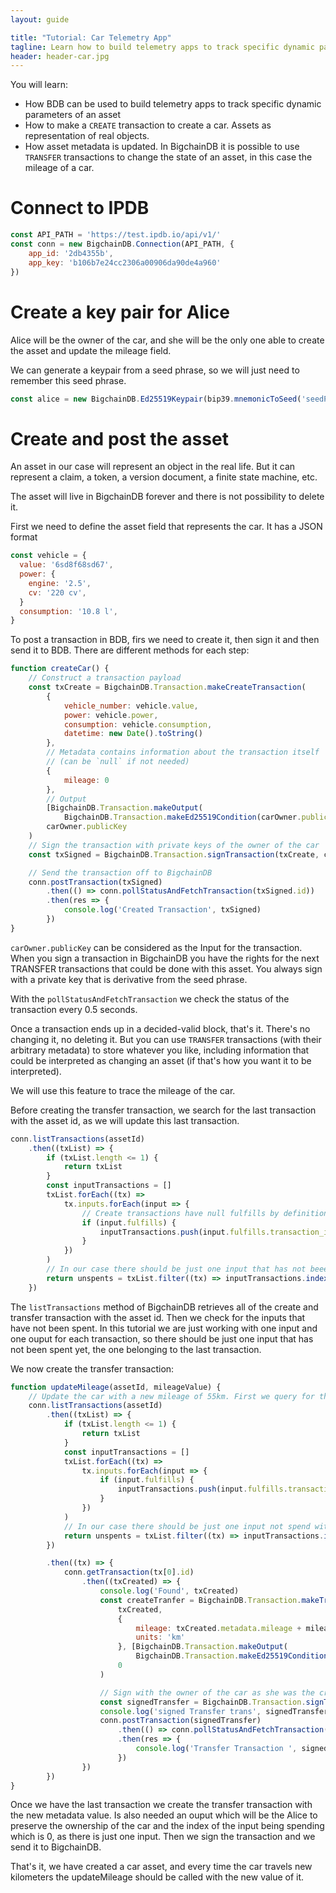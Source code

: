 ```yaml
---
layout: guide

title: "Tutorial: Car Telemetry App"
tagline: Learn how to build telemetry apps to track specific dynamic parameters of an asset.
header: header-car.jpg
---
```


You will learn:

- How BDB can be used to build telemetry apps to track specific dynamic parameters of an asset
- How to make a `CREATE` transaction to create a car. Assets as representation of real objects.
- How asset metadata is updated. In BigchainDB it is possible to use `TRANSFER` transactions to change the state of an asset, in this case the mileage of a car.

# Connect to IPDB

```js
const API_PATH = 'https://test.ipdb.io/api/v1/'
const conn = new BigchainDB.Connection(API_PATH, {
    app_id: '2db4355b',
    app_key: 'b106b7e24cc2306a00906da90de4a960'
})
```


# Create a key pair for Alice

Alice will be the owner of the car, and she will be the only one able to create the asset and update the mileage field.

We can generate a keypair from a seed phrase, so we will just need to remember this seed phrase.

```js
const alice = new BigchainDB.Ed25519Keypair(bip39.mnemonicToSeed('seedPhrase').slice(0,32))
```

# Create and post the asset

An asset in our case will represent an object in the real life. But it can represent a claim, a token, a version document, a finite state machine, etc.

The asset will live in BigchainDB forever and there is not possibility to delete it.

First we need to define the asset field that represents the car. It has a JSON format

```js
const vehicle = {
  value: '6sd8f68sd67',
  power: {
    engine: '2.5',
    cv: '220 cv',
  }
  consumption: '10.8 l',
}
```

To post a transaction in BDB, firs we need to create it, then sign it and then send it to BDB. There are different methods for each step:

```js
function createCar() {
    // Construct a transaction payload
    const txCreate = BigchainDB.Transaction.makeCreateTransaction(
        {
            vehicle_number: vehicle.value,
            power: vehicle.power,
            consumption: vehicle.consumption,
            datetime: new Date().toString()
        },
        // Metadata contains information about the transaction itself
        // (can be `null` if not needed)
        {
            mileage: 0
        },
        // Output
        [BigchainDB.Transaction.makeOutput(
            BigchainDB.Transaction.makeEd25519Condition(carOwner.publicKey))],
        carOwner.publicKey
    )
    // Sign the transaction with private keys of the owner of the car
    const txSigned = BigchainDB.Transaction.signTransaction(txCreate, carOwner.privateKey)

    // Send the transaction off to BigchainDB
    conn.postTransaction(txSigned)
        .then(() => conn.pollStatusAndFetchTransaction(txSigned.id))
        .then(res => {
            console.log('Created Transaction', txSigned)
        })
}
```

`carOwner.publicKey` can be considered as the Input for the transaction. When you sign a transaction in BigchainDB you have the rights for the next TRANSFER transactions that could be done with this asset. You always sign with a private key that is derivative from the seed phrase.

With the `pollStatusAndFetchTransaction` we check the status of the transaction every 0.5 seconds.

Once a transaction ends up in a decided-valid block, that's it. There's no changing it, no deleting it. But you can use `TRANSFER` transactions (with their arbitrary metadata) to store whatever you like, including information that could be interpreted as changing an asset (if that's how you want it to be interpreted).

We will use this feature to trace the mileage of the car.

Before creating the transfer transaction, we search for the last transaction with the asset id, as we will update this last transaction.

```js
conn.listTransactions(assetId)
    .then((txList) => {
        if (txList.length <= 1) {
            return txList
        }
        const inputTransactions = []
        txList.forEach((tx) =>
            tx.inputs.forEach(input => {
                // Create transactions have null fulfills by definition
                if (input.fulfills) {
                    inputTransactions.push(input.fulfills.transaction_id)
                }
            })
        )
        // In our case there should be just one input that has not beeen spent with the asseId
        return unspents = txList.filter((tx) => inputTransactions.indexOf(tx.id) === -1)
    })
```

The `listTransactions` method of BigchainDB retrieves all of the create and transfer transaction with the asset id. Then we check for the inputs that have not been spent. In this tutorial we are just working with one input and one ouput for each transaction, so there should be just one input that has not been spent yet, the one belonging to the last transaction.

We now create the transfer transaction:

```js
function updateMileage(assetId, mileageValue) {
    // Update the car with a new mileage of 55km. First we query for the asset car that we created
    conn.listTransactions(assetId)
        .then((txList) => {
            if (txList.length <= 1) {
                return txList
            }
            const inputTransactions = []
            txList.forEach((tx) =>
                tx.inputs.forEach(input => {
                    if (input.fulfills) {
                        inputTransactions.push(input.fulfills.transaction_id)
                    }
                })
            )
            // In our case there should be just one input not spend with the asseId
            return unspents = txList.filter((tx) => inputTransactions.indexOf(tx.id) === -1)
        })

        .then((tx) => {
            conn.getTransaction(tx[0].id)
                .then((txCreated) => {
                    console.log('Found', txCreated)
                    const createTranfer = BigchainDB.Transaction.makeTransferTransaction(
                        txCreated,
                        {
                            mileage: txCreated.metadata.mileage + mileageValue,
                            units: 'km'
                        }, [BigchainDB.Transaction.makeOutput(
                            BigchainDB.Transaction.makeEd25519Condition(carOwner.publicKey))],
                        0
                    )

                    // Sign with the owner of the car as she was the creator of the car
                    const signedTransfer = BigchainDB.Transaction.signTransaction(createTranfer, carOwner.privateKey)
                    console.log('signed Transfer trans', signedTransfer)
                    conn.postTransaction(signedTransfer)
                        .then(() => conn.pollStatusAndFetchTransaction(signedTransfer.id))
                        .then(res => {
                            console.log('Transfer Transaction ', signedTransfer.id, 'accepted','with ',mileageValue, 'km',)
                        })
                })
        })
}
```

Once we have the last transaction we create the transfer transaction with the new metadata value. Is also needed an ouput which will be the Alice to preserve the ownership of the car and the index of the input being spending which is 0, as there is just one input. Then we sign the transaction and we send it to BigchainDB.

That's it, we have created a car asset, and every time the car travels new kilometers the updateMileage should be called with the new value of it.
